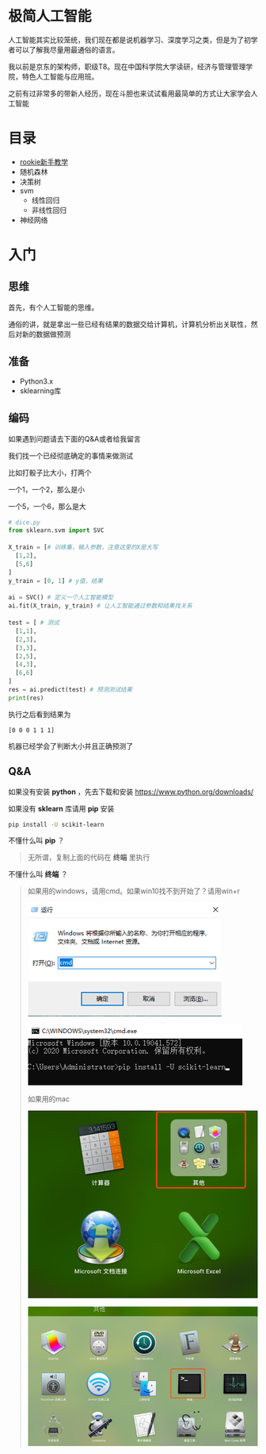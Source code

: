 # 极简人工智能


人工智能其实比较笼统，我们现在都是说机器学习、深度学习之类，但是为了初学者可以了解我尽量用最通俗的语言。


我以前是京东的架构师，职级T8。现在中国科学院大学读研，经济与管理管理学院，特色人工智能与应用班。


之前有过非常多的带新人经历，现在斗胆也来试试看用最简单的方式让大家学会人工智能


# 目录
+ [rookie新手教学](./rookie/dice.md)
+ 随机森林
+ 决策树
+ svm
  + 线性回归
  + 非线性回归
+ 神经网络


# 入门


## 思维


首先，有个人工智能的思维。


通俗的讲，就是拿出一些已经有结果的数据交给计算机，计算机分析出关联性，然后对新的数据做预测


## 准备


+ Python3.x
+ sklearning库


## 编码


如果遇到问题请去下面的Q&A或者给我留言


我们找一个已经彻底确定的事情来做测试


比如打骰子比大小，打两个


一个1，一个2，那么是小


一个5，一个6，那么是大


```python
# dice.py
from sklearn.svm import SVC

X_train = [# 训练集，输入参数，注意这里的X是大写
  [1,2],
  [5,6]
]
y_train = [0, 1] # y值，结果

ai = SVC() # 定义一个人工智能模型
ai.fit(X_train, y_train) # 让人工智能通过参数和结果找关系

test = [ # 测试
  [1,1],
  [2,3],
  [3,3],
  [2,5],
  [4,3],
  [6,6]
]
res = ai.predict(test) # 预测测试结果
print(res)
```


执行之后看到结果为


```
[0 0 0 1 1 1]
```


机器已经学会了判断大小并且正确预测了




## Q&A


如果没有安装 **python** ，先去下载和安装 https://www.python.org/downloads/


如果没有 **sklearn** 库请用 **pip** 安装


```bash
pip install -U scikit-learn
```

不懂什么叫 **pip** ？


> 无所谓，复制上面的代码在 **终端** 里执行


不懂什么叫 **终端** ？


> 如果用的windows，请用cmd。如果win10找不到开始了？请用win+r
>
>
> ![cmd](assets/win-cmd.png)
>
>
> ![terminal](assets/win-terminal.png)
>
>
> 如果用的mac
>
>
> ![cmd](assets/mac-other.png)
>
>
> ![terminal](assets/mac-terminal.png)